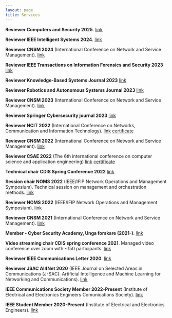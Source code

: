 ```yaml
---
layout: page
title: Services
---
```


 **Reviewer  Computers and Security 2025**.
[link](https://www.sciencedirect.com/journal/computers-and-security)

 **Reviewer  IEEE Intelligent Systems 2024**.
[link](https://ieeexplore.ieee.org/xpl/RecentIssue.jsp?punumber=9670)

**Reviewer CNSM 2024** (International Conference on Network and Service Management).
[link](http://www.cnsm-conf.org/2024/)

**Reviewer IEEE Transactions on Information Forensics and Security 2023**
[link](https://ieeexplore.ieee.org/xpl/RecentIssue.jsp?punumber=10206)

**Reviewer Knowledge-Based Systems Journal 2023**
[link](https://www.sciencedirect.com/journal/knowledge-based-systems)

**Reviewer Robotics and Autonomous Systems Journal 2023**
[link](https://www.sciencedirect.com/journal/robotics-and-autonomous-systems)

**Reviewer CNSM 2023** (International Conference on Network and Service Management).
[link](http://www.cnsm-conf.org/2023/)

**Reviewer Springer Cybersecurity journal 2023**
[link](https://cybersecurity.springeropen.com/)

**Reviewer NCIT 2022** (International Conference on Networks, Communication and Information Technology).
[link](http://www.ncitconf.org/) [certificate](/assets/awards/ncit_review_certificate_22.pdf)

**Reviewer CNSM 2022** (International Conference on Network and Service Management).
[link](http://www.cnsm-conf.org/2022/)

**Reviewer CSAE 2022** (The 6th international conference on computer science and application engineering)
[link](http://www.csaeconf.org/) [certificate](/assets/awards/csae_22_certificate.pdf)

**Technical chair CDIS Spring Conference 2022**
[link](https://www.kth.se/cdis)

**Session chair NOMS 2022** (IEEE/IFIP Network Operations and Management Symposium). Technical session on management and orchestration methods.
[link](https://noms2022.ieee-noms.org/)

**Reviewer NOMS 2022** (IEEE/IFIP Network Operations and Management Symposium).
[link](https://noms2022.ieee-noms.org/)

**Reviewer CNSM 2021** (International Conference on Network and Service Management).
[link](http://www.cnsm-conf.org/2021/)

**Member - Cyber Security Academy, Unga forskare (2021-)**.
[link](https://ungaforskare.se/cybersecurityacademy/)

**Video streaming chair CDIS spring conference 2021**. Managed video conference over zoom with ~150 participants.
[link](https://www.kth.se/cdis)

**Reviewer IEEE Communications Letter 2020**.
[link](https://ieeexplore.ieee.org/xpl/RecentIssue.jsp?punumber=4234)

**Reviewer JSAC AI4Net 2020** (IEEE Journal on Selected Areas in Communications (J-SAC): Artificial Intelligence and Machine Learning for Networking and Communications).
[link](https://www.comsoc.org/publications/journals/ieee-jsac/cfp/advances-artificial-intelligence-and-machine-learning)

**IEEE Communications Society Member 2022-Present** (Institute of Electrical and Electronics Engineers Comunications Society).
[link](https://www.ieee.org/)

**IEEE Student Member 2020-Present** (Institute of Electrical and Electronics Engineers).
[link](https://www.ieee.org/)
